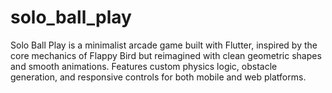 # solo_ball_play
Solo Ball Play is a minimalist arcade game built with Flutter, inspired by the core mechanics of Flappy Bird but reimagined with clean geometric shapes and smooth animations. Features custom physics logic, obstacle generation, and responsive controls for both mobile and web platforms.
